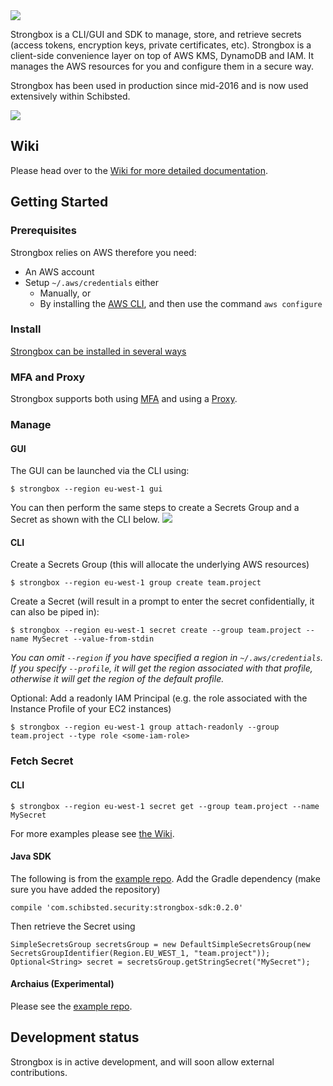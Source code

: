 <img src="https://raw.githubusercontent.com/schibsted/strongbox/images/strongbox-logo.svg?sanitize=true">

Strongbox is a CLI/GUI and SDK to manage, store, and retrieve secrets (access tokens, encryption keys, private certificates, etc). Strongbox is a client-side convenience layer on top of AWS KMS, DynamoDB and IAM. It manages the AWS resources for you and configure them in a secure way.

Strongbox has been used in production since mid-2016 and is now used extensively within Schibsted. 

<img src="https://raw.githubusercontent.com/schibsted/strongbox/images/strongbox-integrations.png">

## Wiki
Please head over to the [Wiki for more detailed documentation](https://github.com/schibsted/strongbox/wiki).

## Getting Started

### Prerequisites
Strongbox relies on AWS therefore you need:
* An AWS account
* Setup `~/.aws/credentials` either
  * Manually, or
  * By installing the [AWS CLI](https://docs.aws.amazon.com/cli/latest/userguide/installing.html#install-bundle-other-os), and then use the command `aws configure`

### Install
[Strongbox can be installed in several ways](https://github.com/schibsted/strongbox/wiki/Install-the-CLI)

### MFA and Proxy
Strongbox supports both using [MFA](https://github.com/schibsted/strongbox/wiki/MFA) and using a [Proxy](https://github.com/schibsted/strongbox/wiki/Proxy).

### Manage

#### GUI
The GUI can be launched via the CLI using:
```
$ strongbox --region eu-west-1 gui
```
You can then perform the same steps to create a Secrets Group and a Secret as shown with the CLI below.
<img src="https://raw.githubusercontent.com/schibsted/strongbox/images/strongbox-gui.png">

#### CLI
Create a Secrets Group (this will allocate the underlying AWS resources)
```
$ strongbox --region eu-west-1 group create team.project
```

Create a Secret (will result in a prompt to enter the secret confidentially, it can also be piped in):
```
$ strongbox --region eu-west-1 secret create --group team.project --name MySecret --value-from-stdin
```

*You can omit `--region` if you have specified a region in `~/.aws/credentials`. If you specify `--profile`, it will get the region associated with that profile, otherwise it will get the region of the default profile.*

Optional: Add a readonly IAM Principal (e.g. the role associated with the Instance Profile of your EC2 instances)
```
$ strongbox --region eu-west-1 group attach-readonly --group team.project --type role <some-iam-role>
```

### Fetch Secret

#### CLI
```
$ strongbox --region eu-west-1 secret get --group team.project --name MySecret
```
For more examples please see [the Wiki](https://github.com/schibsted/strongbox/wiki/Fetch-Secrets-With-the-CLI).

#### Java SDK
The following is from the [example repo](https://github.com/schibsted/strongbox-examples/tree/master/sdk). Add the Gradle dependency (make sure you have added the repository)
```
compile 'com.schibsted.security:strongbox-sdk:0.2.0'
```

Then retrieve the Secret using
```
SimpleSecretsGroup secretsGroup = new DefaultSimpleSecretsGroup(new SecretsGroupIdentifier(Region.EU_WEST_1, "team.project"));
Optional<String> secret = secretsGroup.getStringSecret("MySecret");
```
#### Archaius (Experimental)
Please see the [example repo](https://github.com/schibsted/strongbox-examples/tree/master/archaius).

## Development status
Strongbox is in active development, and will soon allow external contributions.
